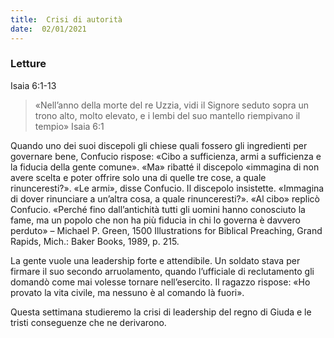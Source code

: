 ```yaml
---
title:  Crisi di autorità
date:  02/01/2021
---
```


### Letture
Isaia 6:1-13

> <p></p>
> «Nell’anno della morte del re Uzzia, vidi il Signore seduto sopra un trono alto, molto elevato, e i lembi del suo mantello riempivano il tempio» Isaia 6:1

Quando uno dei suoi discepoli gli chiese quali fossero gli ingredienti per governare bene, Confucio rispose: «Cibo a sufficienza, armi a sufficienza e la fiducia della gente comune». «Ma» ribatté il discepolo «immagina di non avere scelta e poter offrire solo una di quelle tre cose, a quale rinunceresti?». «Le armi», disse Confucio. Il discepolo insistette. «Immagina di dover rinunciare a un’altra cosa, a quale rinunceresti?». «Al cibo» replicò Confucio. «Perché fino dall’antichità tutti gli uomini hanno conosciuto la fame, ma un popolo che non ha più fiducia in chi lo governa è davvero perduto» – Michael P. Green, 1500 Illustrations for Biblical Preaching, Grand Rapids, Mich.: Baker Books, 1989, p. 215.

La gente vuole una leadership forte e attendibile. Un soldato stava per firmare il suo secondo arruolamento, quando l’ufficiale di reclutamento gli domandò come mai volesse tornare nell’esercito. Il ragazzo rispose: «Ho provato la vita civile, ma nessuno è al comando là fuori».

Questa settimana studieremo la crisi di leadership del regno di Giuda e le tristi conseguenze che ne derivarono.